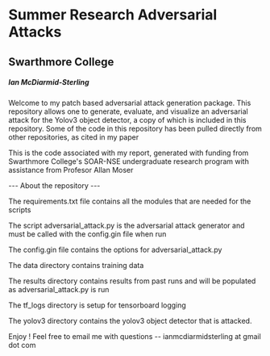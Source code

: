 # Summer Research Adversarial Attacks
## Swarthmore College 
##### Ian McDiarmid-Sterling

Welcome to my patch based adversarial attack generation package. This repository allows one to generate, evaluate, and visualize an adversarial attack for the Yolov3 object detector, a copy of which is included in this repository. Some of the code in this repository has been pulled directly from other repositories, as cited in my paper

This is the code associated with my report, generated with funding from Swarthmore College's SOAR-NSE undergraduate research program with assistance from Profesor Allan Moser 

--- About the repository ---

The requirements.txt file contains all the modules that are needed for the scripts

The script adversarial_attack.py is the adversarial attack generator and must be called with the config.gin file when run

The config.gin file contains the options for adversarial_attack.py 

The data directory contains training data

The results directory contains results from past runs and will be populated as adversarial_attack.py is run

The tf_logs directory is setup for tensorboard logging

The yolov3 directory contains the yolov3 object detector that is attacked.


Enjoy ! 
Feel free to email me with questions -- ianmcdiarmidsterling at gmail dot com
